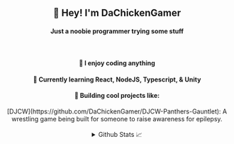 <h2 align="center">👋 Hey! I'm DaChickenGamer</h2>
<h4 align="center">Just a noobie programmer trying some stuff</h4><br/>

<div align="center">
  <h4>📍 I enjoy coding anything </h4>
  <h4>📖 Currently learning React, NodeJS, Typescript, & Unity </h4>

  <h4>🚀 Building cool projects like: </h4>
  [DJCW](https://github.com/DaChickenGamer/DJCW-Panthers-Gauntlet): A wrestling game being built for someone to raise awareness for epilepsy. <br>

  <br>
  <details>
  <summary>Github Stats 📈  </summary>
  <br>
  
  ![DaChickenGamer's github stats](https://github-readme-stats.vercel.app/api?username=dachickengamer&theme=dark)<br>
  ![](https://github-readme-streak-stats.herokuapp.com/?user=dachickengamer&theme=dark&hide_border=false)<br>
  ![](https://github-readme-stats.vercel.app/api/top-langs/?username=dachickengamer&theme=dark&hide_border=false&include_all_commits=false&count_private=true&layout=compact)
  
  </details>
</div>
